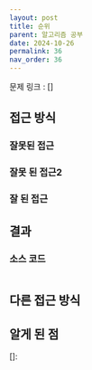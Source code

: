 ```yaml
---
layout: post
title: 순위
parent: 알고리즘 공부
date: 2024-10-26
permalink: 36
nav_order: 36
---
```


문제 링크 : []

## 접근 방식

### 잘못된 접근

### 잘못 된 접근2

### 잘 된 접근

## 결과

### 소스 코드

```java

```

## 다른 접근 방식

## 알게 된 점

[]:
